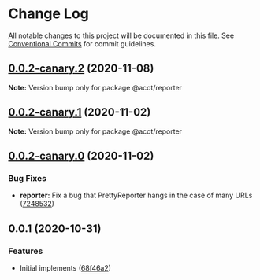 # Change Log

All notable changes to this project will be documented in this file.
See [Conventional Commits](https://conventionalcommits.org) for commit guidelines.

## [0.0.2-canary.2](https://github.com/acot-a11y/acot/compare/@acot/reporter@0.0.2-canary.1...@acot/reporter@0.0.2-canary.2) (2020-11-08)

**Note:** Version bump only for package @acot/reporter

## [0.0.2-canary.1](https://github.com/acot-a11y/acot/compare/@acot/reporter@0.0.2-canary.0...@acot/reporter@0.0.2-canary.1) (2020-11-02)

**Note:** Version bump only for package @acot/reporter

## [0.0.2-canary.0](https://github.com/acot-a11y/acot/compare/@acot/reporter@0.0.1...@acot/reporter@0.0.2-canary.0) (2020-11-02)

### Bug Fixes

- **reporter:** Fix a bug that PrettyReporter hangs in the case of many URLs ([7248532](https://github.com/acot-a11y/acot/commit/7248532c0380a0483a537c124173f2191027dd54))

## 0.0.1 (2020-10-31)

### Features

- Initial implements ([68f46a2](https://github.com/acot-a11y/acot/commit/68f46a250de7793795678ece40d23d927ddd075c))
